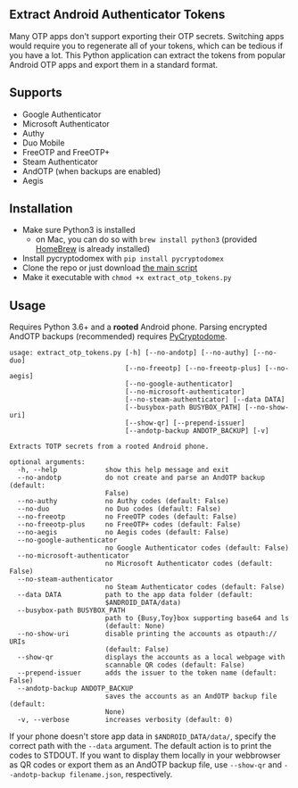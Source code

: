 ## Extract Android Authenticator Tokens

Many OTP apps don't support exporting their OTP secrets. Switching apps would require you to regenerate all of your tokens, which can be tedious if you have a lot. This Python application can extract the tokens from popular Android OTP apps and export them in a standard format.

## Supports

 - Google Authenticator
 - Microsoft Authenticator
 - Authy
 - Duo Mobile
 - FreeOTP and FreeOTP+
 - Steam Authenticator
 - AndOTP (when backups are enabled)
 - Aegis

## Installation

 - Make sure Python3 is installed
   - on Mac, you can do so with `brew install python3` (provided [HomeBrew](https://brew.sh/) is already installed)
 - Install pycryptodomex with `pip install pycryptodomex`
 - Clone the repo or just download [the main script](https://raw.githubusercontent.com/puddly/android-otp-extractor/master/extract_otp_tokens.py)
 - Make it executable with `chmod +x extract_otp_tokens.py`

## Usage

Requires Python 3.6+ and a **rooted** Android phone. Parsing encrypted AndOTP backups (recommended) requires [PyCryptodome](https://pycryptodome.readthedocs.io/en/latest/src/installation.html).

    usage: extract_otp_tokens.py [-h] [--no-andotp] [--no-authy] [--no-duo]
                                 [--no-freeotp] [--no-freeotp-plus] [--no-aegis]
                                 [--no-google-authenticator]
                                 [--no-microsoft-authenticator]
                                 [--no-steam-authenticator] [--data DATA]
                                 [--busybox-path BUSYBOX_PATH] [--no-show-uri]
                                 [--show-qr] [--prepend-issuer]
                                 [--andotp-backup ANDOTP_BACKUP] [-v]

    Extracts TOTP secrets from a rooted Android phone.

    optional arguments:
      -h, --help            show this help message and exit
      --no-andotp           do not create and parse an AndOTP backup (default:
                            False)
      --no-authy            no Authy codes (default: False)
      --no-duo              no Duo codes (default: False)
      --no-freeotp          no FreeOTP codes (default: False)
      --no-freeotp-plus     no FreeOTP+ codes (default: False)
      --no-aegis            no Aegis codes (default: False)
      --no-google-authenticator
                            no Google Authenticator codes (default: False)
      --no-microsoft-authenticator
                            no Microsoft Authenticator codes (default: False)
      --no-steam-authenticator
                            no Steam Authenticator codes (default: False)
      --data DATA           path to the app data folder (default:
                            $ANDROID_DATA/data)
      --busybox-path BUSYBOX_PATH
                            path to {Busy,Toy}box supporting base64 and ls
                            (default: None)
      --no-show-uri         disable printing the accounts as otpauth:// URIs
                            (default: False)
      --show-qr             displays the accounts as a local webpage with
                            scannable QR codes (default: False)
      --prepend-issuer      adds the issuer to the token name (default: False)
      --andotp-backup ANDOTP_BACKUP
                            saves the accounts as an AndOTP backup file (default:
                            None)
      -v, --verbose         increases verbosity (default: 0)

If your phone doesn't store app data in `$ANDROID_DATA/data/`, specify the correct path with the `--data` argument. The default action is to print the codes to STDOUT. If you want to display them locally in your webbrowser as QR codes or export them as an AndOTP backup file, use `--show-qr` and `--andotp-backup filename.json`, respectively.
